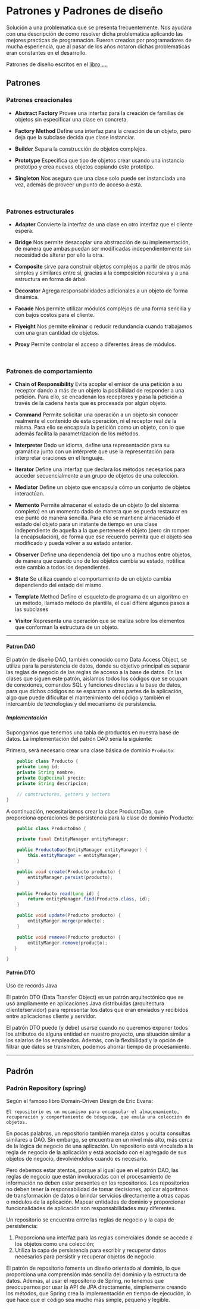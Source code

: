 # Patrones y Padrones de diseño

Solución a una problematica que se presenta frecuentemente. Nos ayudara con una descripción de como resolver dicha problematica aplicando las mejores practicas de programación. Fueron creados por programadores de mucha esperiencia, que al pasar de los años notaron dichas problematicas eran constantes en el desarrollo.

Patrones de diseño escritos en el [libro ....](https://wiki.c2.com/?DesignPatternsBook)

## Patrones

### Patrones creacionales

- **Abstract Factory** Provee una interfaz para la creación de familias de objetos sin especificar una clase en concreta.

- **Factory Method** Define una interfaz para la creación de un objeto, pero deja que la subclase decida que clase instanciar.

- **Builder** Separa la construcción de objetos complejos.

- **Prototype** Especifica que tipo de objetos crear usando una instancia prototipo y crea nuevos objetos copiando este prototipo.

- **Singleton** Nos asegura que una clase solo puede ser instanciada una vez, además de proveer un punto de acceso a esta.

</br>

### Patrones estructurales

- **Adapter** Convierte la interfaz de una clase en otro interfaz que el cliente espera.

- **Bridge** Nos permite desacoplar una abstracción de su implementación, de manera que ambas puedan ser modificadas independientemente sin necesidad de alterar por ello la otra.

- **Composite** sirve para construir objetos complejos a partir de otros más simples y similares entre sí, gracias a la composición recursiva y a una estructura en forma de árbol.

- **Decorator** Agrega responsabilidades adicionales a un objeto de forma dinámica.

- **Facade** Nos permite utilizar módulos complejos de una forma sencilla y con bajos costos para el cliente.

- **Flyeight** Nos permite eliminar o reducir redundancia cuando trabajamos con una gran cantidad de objetos.

- **Proxy** Permite controlar el acceso a diferentes áreas de módulos.

</br>

### Patrones de comportamiento

- **Chain of Responsibility** Evita acoplar el emisor de una petición a su receptor dando a más de un objeto la posibilidad de responder a una petición. Para ello, se encadenan los receptores y pasa la petición a través de la cadena hasta que es procesada por algún objeto.

- **Command** Permite solicitar una operación a un objeto sin conocer realmente el contenido de esta operación, ni el receptor real de la misma. Para ello se encapsula la petición como un objeto, con lo que además facilita la parametrización de los métodos.

- **Interpreter** Dado un idioma, define una representación para su gramática junto con un intérprete que use la representación para interpretar oraciones en el lenguaje.

- **Iterator** Define una interfaz que declara los métodos necesarios para acceder secuencialmente a un grupo de objetos de una colección.

- **Mediator** Define un objeto que encapsula cómo un conjunto de objetos interactúan.

- **Memento** Permite almacenar el estado de un objeto (o del sistema completo) en un momento dado de manera que se pueda restaurar en ese punto de manera sencilla. Para ello se mantiene almacenado el estado del objeto para un instante de tiempo en una clase independiente de aquella a la que pertenece el objeto (pero sin romper la encapsulación), de forma que ese recuerdo permita que el objeto sea modificado y pueda volver a su estado anterior.

- **Observer** Define una dependencia del tipo uno a muchos entre objetos, de manera que cuando uno de los objetos cambia su estado, notifica este cambio a todos los dependientes.

- **State** Se utiliza cuando el comportamiento de un objeto cambia dependiendo del estado del mismo.

- **Template** Method Define el esqueleto de programa de un algoritmo en un método, llamado método de plantilla, el cual difiere algunos pasos a las subclases

- **Visitor** Representa una operación que se realiza sobre los elementos que conforman la estructura de un objeto.

---

#### Patron DAO

El patrón de diseño DAO, también conocido como Data Access Object, se utiliza para la persistencia de datos, donde su objetivo principal es separar las reglas de negocio de las reglas de acceso a la base de datos. En las clases que siguen este patrón, aislamos todos los códigos que se ocupan de conexiones, comandos SQL y funciones directas a la base de datos, para que dichos códigos no se esparzan a otras partes de la aplicación, algo que puede dificultar el mantenimiento del código y también el intercambio de tecnologías y del mecanismo de persistencia.

##### Implementación

Supongamos que tenemos una tabla de productos en nuestra base de datos. La implementación del patrón DAO sería la siguiente:

Primero, será necesario crear una clase básica de dominio ``Producto``:

```JAVA
    public class Producto {
    private Long id;
    private String nombre;
    private BigDecimal precio;
    private String descripcion;

    // constructores, getters y setters
}
```

A continuación, necesitaríamos crear la clase ProductoDao, que proporciona operaciones de persistencia para la clase de dominio Producto:

```JAVA
    public class ProductoDao {

    private final EntityManager entityManager;

    public ProductoDao(EntityManager entityManager) {
        this.entityManager = entityManager;
    }

    public void create(Producto producto) {
        entityManager.persist(producto);
    }

    public Producto read(Long id) {
        return entityManager.find(Producto.class, id);
    }

    public void update(Producto producto) {
        entityManger.merge(producto);
    }

    public void remove(Producto producto) {
        entityManger.remove(producto);
   }

}
```

#### Patrón DTO

Uso de records Java

El patrón DTO (Data Transfer Object) es un patrón arquitectónico que se usó ampliamente en aplicaciones Java distribuidas (arquitectura cliente/servidor) para representar los datos que eran enviados y recibidos entre aplicaciones cliente y servidor.

El patrón DTO puede (y debe) usarse cuando no queremos exponer todos los atributos de alguna entidad en nuestro proyecto, una situación similar a los salarios de los empleados. Además, con la flexibilidad y la opción de filtrar qué datos se transmiten, podemos ahorrar tiempo de procesamiento.

---

## Padrón

### Padrón Repository (spring)

Según el famoso libro Domain-Driven Design de Eric Evans:

``
    El repositorio es un mecanismo para encapsular el almacenamiento, recuperación y comportamiento de búsqueda, que emula una colección de objetos.
``

En pocas palabras, un repositorio también maneja datos y oculta consultas similares a DAO. Sin embargo, se encuentra en un nivel más alto, más cerca de la lógica de negocio de una aplicación. Un repositorio está vinculado a la regla de negocio de la aplicación y está asociado con el agregado de sus objetos de negocio, devolviéndolos cuando es necesario.

Pero debemos estar atentos, porque al igual que en el patrón DAO, las reglas de negocio que están involucradas con el procesamiento de información no deben estar presentes en los repositorios. Los repositorios no deben tener la responsabilidad de tomar decisiones, aplicar algoritmos de transformación de datos o brindar servicios directamente a otras capas o módulos de la aplicación. Mapear entidades de dominio y proporcionar funcionalidades de aplicación son responsabilidades muy diferentes.

Un repositorio se encuentra entre las reglas de negocio y la capa de persistencia:

1. Proporciona una interfaz para las reglas comerciales donde se accede a los objetos como una colección;
2. Utiliza la capa de persistencia para escribir y recuperar datos necesarios para persistir y recuperar objetos de negocio.

El patrón de repositorio fomenta un diseño orientado al dominio, lo que proporciona una comprensión más sencilla del dominio y la estructura de datos. Además, al usar el repositorio de Spring, no tenemos que preocuparnos por usar la API de JPA directamente, simplemente creando los métodos, que Spring crea la implementación en tiempo de ejecución, lo que hace que el código sea mucho más simple, pequeño y legible.
